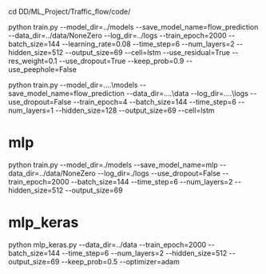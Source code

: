 cd DD/ML_Project/Traffic_flow/code/

python train.py --model_dir=../models --save_model_name=flow_prediction --data_dir=../data/NoneZero --log_dir=../logs --train_epoch=2000 --batch_size=144 --learning_rate=0.08 --time_step=6 --num_layers=2 --hidden_size=512 --output_size=69 --cell=lstm --use_residual=True --res_weight=0.1 --use_dropout=True --keep_prob=0.9 --use_peephole=False

python train.py --model_dir=..\..\models --save_model_name=flow_prediction --data_dir=..\..\data --log_dir=..\..\logs --use_dropout=False --train_epoch=4 --batch_size=144 --time_step=6 --num_layers=1 --hidden_size=128 --output_size=69 --cell=lstm

# mlp
python train.py --model_dir=./models --save_model_name=mlp --data_dir=../data/NoneZero --log_dir=./logs --use_dropout=False --train_epoch=2000 --batch_size=144 --time_step=6 --num_layers=2 --hidden_size=512 --output_size=69

# mlp_keras
python mlp_keras.py --data_dir=../data --train_epoch=2000 --batch_size=144 --time_step=6 --num_layers=2 --hidden_size=512 --output_size=69 --keep_prob=0.5 --optimizer=adam